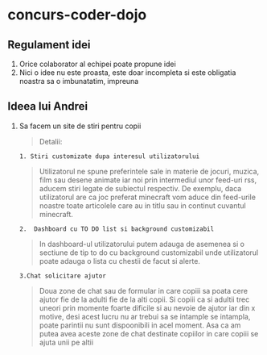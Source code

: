 # concurs-coder-dojo
## Regulament idei

1. Orice colaborator al echipei poate propune idei
2. Nici o idee nu este proasta, este doar incompleta si este obligatia noastra sa o imbunatatim, impreuna


## Ideea lui Andrei
1.  Sa facem un site de stiri pentru copii 

     > Detalii: 
     
        1. Stiri customizate dupa interesul utilizatorului
       >  Utilizatorul ne spune preferintele sale in materie de jocuri, muzica, film sau desene animate  iar noi prin intermediul unor feed-uri rss, aducem stiri legate de subiectul respectiv. De exemplu, daca utilizatorul are ca joc preferat minecraft vom aduce din feed-urile noastre toate articolele care au in titlu sau in continut cuvantul minecraft.
       
       
        2.  Dashboard cu TO DO list si background customizabil 
     >  In dashboard-ul utilizatorului putem adauga de asemenea si o sectiune de tip to do cu background customizabil unde utilizatorul poate adauga o lista cu chestii de facut si alerte.
     
        3.Chat solicitare ajutor
      > Doua zone de chat sau de formular in care copiii sa poata cere ajutor fie de la adulti fie de la alti copii. Si copiii ca si adultii trec uneori prin momente foarte dificile si au nevoie de ajutor iar din x motive, desi acest lucru nu ar trebui sa se intample se intampla, poate parintii nu sunt dispoonibili in acel moment. Asa ca am putea avea aceste zone de chat destinate copiilor in care copiii se ajuta unii pe altii


